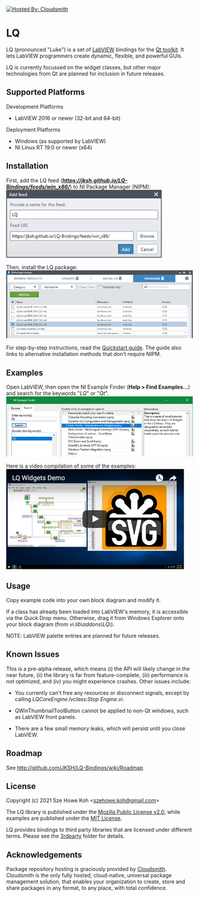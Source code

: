 [![Hosted By: Cloudsmith](https://img.shields.io/badge/OSS%20hosting%20by-cloudsmith-blue?logo=cloudsmith&style=flat-square)](https://cloudsmith.com)

LQ
==
LQ (pronounced "Luke") is a set of [LabVIEW](https://www.ni.com/labview/)
bindings for the [Qt toolkit](https://www.qt.io/). It lets LabVIEW programmers
create dynamic, flexible, and powerful GUIs.

LQ is currently focussed on the widget classes, but other major technologies
from Qt are planned for inclusion in future releases.


Supported Platforms
-------------------
Development Platforms
* LabVIEW 2016 or newer (32-bit and 64-bit)

Deployment Platforms
* Windows (as supported by LabVIEW)
* NI Linux RT 19.0 or newer (x64)


Installation
------------
First, add the LQ feed (_**https://jksh.github.io/LQ-Bindings/feeds/win_x86/**_)
to NI Package Manager (NIPM):  
![Adding the LQ feed](docs/assets/images/nipm-add-feed-lq.png)

Then, install the LQ package:  
![Installing LQ packages](docs/assets/images/nipm-packages-install-lq.png)

For step-by-step instructions, read the [Quickstart guide](https://jksh.github.io/LQ-Bindings/docs/).
The guide also links to alternative installation methods that don't require NIPM.


Examples
--------
Open LabVIEW, then open the NI Example Finder (**Help > Find Examples...**) and
search for the keywords "_LQ_" or "_Qt_".  
![Searching for examples](docs/assets/images/ni-example-finder-lq.png)

Here is a video compilation of some of the examples:  
[![Video thumbnail](docs/assets/images/demo_vid_0.1.0_thumb.png)](https://www.youtube.com/watch?v=YChRI1cMfiI)


Usage
-----
Copy example code into your own block diagram and modify it.

If a class has already been loaded into LabVIEW's memory, it is accessible via
the Quick Drop menu. Otherwise, drag it from Windows Explorer onto your block
diagram (from _vi.lib\addons\LQ\\_).

NOTE: LabVIEW palette entries are planned for future releases.


Known Issues
------------
This is a pre-alpha release, which means (i) the API will likely change in the
near future, (ii) the library is far from feature-complete, (iii) performance is
not optimized, and (iv) you might experience crashes. Other issues include:

* You currently can't free any resources or disconnect signals, except by
  calling _LQCoreEngine.lvclass:Stop Engine.vi_.

* QWinThumbnailToolButton cannot be applied to non-Qt windows, such as LabVIEW
  front panels.

* There are a few small memory leaks, which will persist until you close
  LabVIEW.


Roadmap
-------
See http://github.com/JKSH/LQ-Bindings/wiki/Roadmap


License
-------
Copyright (c) 2021 Sze Howe Koh <<szehowe.koh@gmail.com>>

The LQ library is published under the [Mozilla Public License v2.0](LICENSE.MPLv2),
while examples are published under the [MIT License](examples/LICENSE.MIT).

LQ provides bindings to third party libraries that are licensed under different terms.
Please see the [3rdparty](3rdparty) folder for details.


Acknowledgements
----------------
Package repository hosting is graciously provided by  [Cloudsmith](https://cloudsmith.com).
Cloudsmith is the only fully hosted, cloud-native, universal package management solution, that
enables your organization to create, store and share packages in any format, to any place, with total
confidence.
